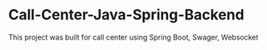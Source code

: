 # Call-Center-Java-Spring-Backend
This project was built for call center using Spring Boot, Swager, Websocket
